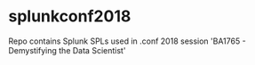 # splunkconf2018
Repo contains Splunk SPLs used in .conf 2018 session 'BA1765 - Demystifying the Data Scientist'

